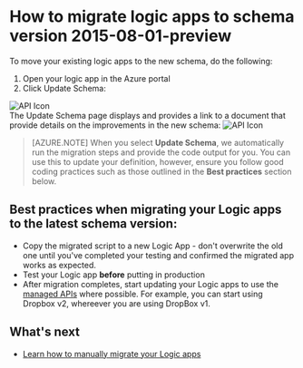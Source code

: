 <properties
    pageTitle="How to migrate logic apps to schema version 2015-08-01-preview | Microsoft Azure App Service"
    description="You can easily migrate your logic apps to the latest schema version. Just follow these steps."
    services="logic-apps"
    documentationCenter=""
    authors="MSFTMAN"
    manager="erikre"
    editor=""
    tags="connectors"/>

<tags
    ms.service="logic-apps"
    ms.workload="integration"
    ms.tgt_pltfrm="na"
    ms.devlang="na"
    ms.topic="get-started-article"
    ms.date="08/23/2016"
    ms.author="deonhe"/>

# <a name="how-to-migrate-logic-apps-to-schema-version-2015-08-01-preview"></a>How to migrate logic apps to schema version 2015-08-01-preview

To move your existing logic apps to the new schema, do the following:  
1. Open your logic app in the Azure portal  
2. Click Update Schema:

 ![API Icon][step1]   
The Update Schema page displays and provides a link to a document that provide details on the improvements in the new schema: ![API Icon][step2]

>[AZURE.NOTE] When you select **Update Schema**, we automatically run the migration steps and provide the code output for you. You can use this to update your definition, however, ensure you follow good coding practices such as those outlined in the **Best practices** section below.

## <a name="best-practices-when-migrating-your-logic-apps-to-the-latest-schema-version"></a>Best practices when migrating your Logic apps to the latest schema version:  

- Copy the migrated script to a new Logic App - don't overwrite the old one until you've completed your testing and confirmed the migrated app works as expected.
- Test your Logic app **before** putting in production
- After migration completes, start updating your Logic apps to use the [managed APIs](./apis-list.md) where possible. For example, you can start using Dropbox v2, whereever you are using DropBox v1.


## <a name="whats-next"></a>What's next
-  [Learn how to manually migrate your Logic apps](../app-service-logic/app-service-logic-schema-2015-08-01.md)


<!--Icon references-->
[step1]: ./media/connectors-schema-migration/migrateschema1.png
[step2]: ./media/connectors-schema-migration/migrateschema2.png






